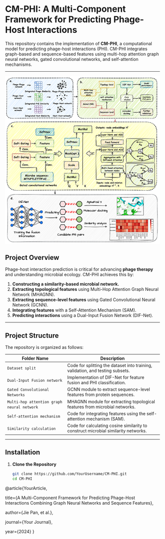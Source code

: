 # **CM-PHI: A Multi-Component Framework for Predicting Phage-Host Interactions**

This repository contains the implementation of **CM-PHI**, a computational model for predicting phage-host interactions (PHI). CM-PHI integrates graph-based and sequence-based features using multi-hop attention graph neural networks, gated convolutional networks, and self-attention mechanisms.

---

![image](https://github.com/JIENWU/CM-PHI/blob/master/workflow.png)

## **Project Overview**

Phage-host interaction prediction is critical for advancing **phage therapy** and understanding microbial ecology. CM-PHI achieves this by:  

1. **Constructing a similarity-based microbial network.**  
2. **Extracting topological features** using Multi-Hop Attention Graph Neural Network (MHAGNN).  
3. **Extracting sequence-level features** using Gated Convolutional Neural Network (GCNN).  
4. **Integrating features** with a Self-Attention Mechanism (SAM).  
5. **Predicting interactions** using a Dual-Input Fusion Network (DIF-Net).

---

## **Project Structure**

The repository is organized as follows:

| **Folder Name**                     | **Description**                                                                               |
|-------------------------------------|-----------------------------------------------------------------------------------------------|
| `Dataset split`                     | Code for splitting the dataset into training, validation, and testing subsets.               |
| `Dual-Input Fusion network`         | Implementation of DIF-Net for feature fusion and PHI classification.                         |
| `Gated Convolutional Networks`      | GCNN module to extract sequence-level features from protein sequences.                       |
| `Multi-hop attention graph neural network` | MHAGNN module for extracting topological features from microbial networks.             |
| `Self-attention mechanism`          | Code for integrating features using the self-attention mechanism (SAM).                      |
| `Similarity calculation`            | Code for calculating cosine similarity to construct microbial similarity networks.           |

---

## **Installation**

1. **Clone the Repository**  
   ```bash
   git clone https://github.com/YourUsername/CM-PHI.git
   cd CM-PHI

@article{YourArticle, 

  title={A Multi-Component Framework for Predicting Phage-Host Interactions Combining Graph Neural Networks and Sequence Features},
  
  author={Jie Pan, et al.},
  
  journal={Your Journal},
  
  year={2024}
}
